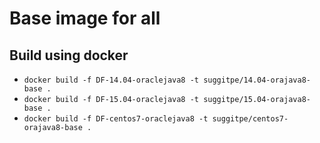 # Base image for all

## Build using docker
* `docker build -f DF-14.04-oraclejava8 -t suggitpe/14.04-orajava8-base .`
* `docker build -f DF-15.04-oraclejava8 -t suggitpe/15.04-orajava8-base .`
* `docker build -f DF-centos7-oraclejava8 -t suggitpe/centos7-orajava8-base .`
